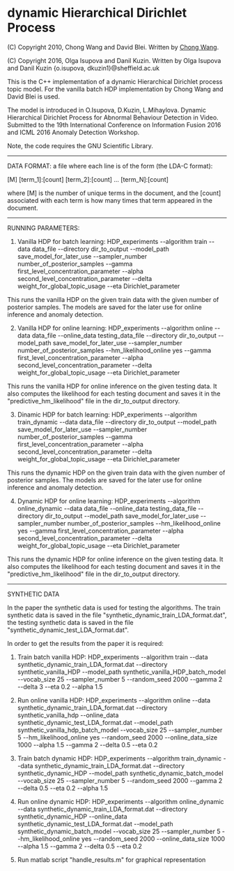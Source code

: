 # dynamic Hierarchical Dirichlet Process
(C) Copyright 2010, Chong Wang and David Blei. Written by [Chong Wang](http://www.cs.princeton.edu/~chongw/index.html).

(C) Copyright 2016, Olga Isupova and Danil Kuzin. Written by Olga Isupova and Danil Kuzin {o.isupova, dkuzin1}@sheffield.ac.uk


This is the C++ implementation of a dynamic Hierarchical Dirichlet process topic model. For the vanilla batch HDP implementation by Chong Wang and David Blei is used.

The model is introduced in
O.Isupova, D.Kuzin, L.Mihaylova. Dynamic Hierarchical Dirichlet Process for Abnormal Behaviour Detection in Video. Submitted to the 19th International Conference on Information Fusion 2016 and ICML 2016 Anomaly Detection Workshop.


Note, the code requires the GNU Scientific Library.

***********************************************************************************

DATA FORMAT:
a file where each line is of the form (the LDA-C format):

[M] [term_1]:[count] [term_2]:[count] ...  [term_N]:[count]

where [M] is the number of unique terms in the document, and the
[count] associated with each term is how many times that term appeared
in the document. 

***********************************************************************************

RUNNING PARAMETERS:

1. Vanilla HDP for batch learning:
HDP_experiments --algorithm train --data data_file --directory dir_to_output --model_path save_model_for_later_use --sampler_number number_of_posterior_samples --gamma first_level_concentration_parameter --alpha second_level_concentration_parameter --delta weight_for_global_topic_usage --eta Dirichlet_parameter

This runs the vanilla HDP on the given train data with the given number of posterior samples. The models are saved for the later use for online inference and anomaly detection. 


2. Vanilla HDP for online learning:
HDP_experiments --algorithm online --data data_file --online_data testing_data_file --directory dir_to_output --model_path save_model_for_later_use --sampler_number number_of_posterior_samples --hm_likelihood_online yes --gamma first_level_concentration_parameter --alpha second_level_concentration_parameter --delta weight_for_global_topic_usage --eta Dirichlet_parameter

This runs the vanilla HDP for online inference on the given testing data. It also computes the likelihood for each testing document and saves it in the "predictive_hm_likelihood" file  in the dir_to_output directory.

3. Dinamic HDP for batch learning:
HDP_experiments --algorithm train_dynamic --data data_file --directory dir_to_output --model_path save_model_for_later_use --sampler_number number_of_posterior_samples --gamma first_level_concentration_parameter --alpha second_level_concentration_parameter --delta weight_for_global_topic_usage --eta Dirichlet_parameter

This runs the dynamic HDP on the given train data with the given number of posterior samples. The models are saved for the later use for online inference and anomaly detection. 

4. Dynamic HDP for online learning:
HDP_experiments --algorithm online_dynamic --data data_file --online_data testing_data_file --directory dir_to_output --model_path save_model_for_later_use --sampler_number number_of_posterior_samples --hm_likelihood_online yes --gamma first_level_concentration_parameter --alpha second_level_concentration_parameter --delta weight_for_global_topic_usage --eta Dirichlet_parameter

This runs the dynamic HDP for online inference on the given testing data. It also computes the likelihood for each testing document and saves it in the "predictive_hm_likelihood" file  in the dir_to_output directory.

***********************************************************************************

SYNTHETIC DATA

In the paper the synthetic data is used for testing the algorithms. The train synthetic data is saved in the file "synthetic_dynamic_train_LDA_format.dat", the testing synthetic data is saved in the file "synthetic_dynamic_test_LDA_format.dat". 

In order to get the results from the paper it is required:

1. Train batch vanilla HDP:
HDP_experiments --algorithm train --data synthetic_dynamic_train_LDA_format.dat --directory synthetic_vanilla_HDP --model_path synthetic_vanilla_HDP_batch_model --vocab_size 25 --sampler_number 5 --random_seed 2000 --gamma 2 --delta 3 --eta 0.2 --alpha 1.5

2. Run online vanilla HDP:
HDP_experiments --algorithm online --data synthetic_dynamic_train_LDA_format.dat --directory synthetic_vanilla_hdp --online_data synthetic_dynamic_test_LDA_format.dat --model_path synthetic_vanilla_hdp_batch_model --vocab_size 25 --sampler_number 5 --hm_likelihood_online yes --random_seed 2000 --online_data_size 1000 --alpha 1.5 --gamma 2 --delta 0.5 --eta 0.2

3. Train batch dynamic HDP:
HDP_experiments --algorithm train_dynamic --data synthetic_dynamic_train_LDA_format.dat --directory synthetic_dynamic_HDP --model_path synthetic_dynamic_batch_model --vocab_size 25 --sampler_number 5 --random_seed 2000 --gamma 2 --delta 0.5 --eta 0.2 --alpha 1.5

4. Run online dynamic HDP:
HDP_experiments --algorithm online_dynamic --data synthetic_dynamic_train_LDA_format.dat --directory synthetic_dynamic_HDP --online_data synthetic_dynamic_test_LDA_format.dat --model_path synthetic_dynamic_batch_model --vocab_size 25 --sampler_number 5 --hm_likelihood_online yes --random_seed 2000 --online_data_size 1000 --alpha 1.5 --gamma 2 --delta 0.5 --eta 0.2

5. Run matlab script "handle_results.m" for graphical representation






